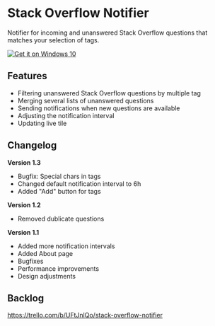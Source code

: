 # Stack Overflow Notifier
Notifier for incoming and unanswered Stack Overflow questions that matches your selection of tags.

<a href="https://www.microsoft.com/store/apps/9nblggh5h0fd?ocid=badge">
<img src="http://assets.windowsphone.com/d86ab9b4-2f3d-4a94-92f8-1598073e7343/English_Get_it_Win_10_InvariantCulture_Default.png%202x" alt="Get it on Windows 10" /></a>


## Features
- Filtering unanswered Stack Overflow questions by multiple tag
- Merging several lists of unanswered questions
- Sending notifications when new questions are available
- Adjusting the notification interval
- Updating live tile

## Changelog
**Version 1.3**
- Bugfix: Special chars in tags
- Changed default notification interval to 6h
- Added "Add" button for tags

**Version 1.2**
- Removed dublicate questions

**Version 1.1**
- Added more notification intervals
- Added About page
- Bugfixes
- Performance improvements
- Design adjustments

## Backlog
https://trello.com/b/UFtJnlQo/stack-overflow-notifier

